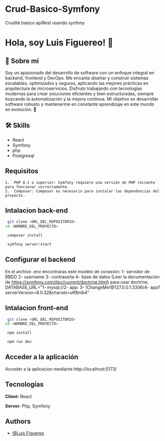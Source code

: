 # Crud-Basico-Symfony
Crudité basico apiRest usando synfony


# Hola, soy Luis Figuereo! 👋


## 🚀 Sobre mí

Soy un apasionado del desarrollo de software con un enfoque integral en backend, frontend y DevOps. Me encanta diseñar y construir sistemas escalables, optimizados y seguros, aplicando las mejores prácticas en arquitectura de microservicios. Disfruto trabajando con tecnologías modernas para crear soluciones eficientes y bien estructuradas, siempre buscando la automatización y la mejora continua. Mi objetivo es desarrollar software robusto y mantenerme en constante aprendizaje en este mundo en evolución. 🚀

## 🛠 Skills
* React
* Symfony
* php
* Postgresql

## Requisitos
	1.	PHP 8.1 o superior: Symfony requiere una versión de PHP reciente para funcionar correctamente.
	2.	Composer: Composer es necesario para instalar las dependencias del proyecto.

## Intalacion back-end

```bash
 git clone <URL_DEL_REPOSITORIO>
cd <NOMBRE_DEL_PROYECTO>
```
```bash
 composer install
```
```bash
 symfony server:start
```

## Configurar el backend
En el archivo .env encontraras este modelo de conexión:
1- servidor de BBDD 2- username 3- contraseña 4- base de datos (Leer la documentación de https://symfony.com/doc/current/doctrine.html) para usar doctrine.
 DATABASE_URL="1- mysql://2- app: 3- !ChangeMe!@127.0.0.1:3306/4- app?serverVersion=8.0.32&charset=utf8mb4"


## Intalacion front-end

```bash
 git clone <URL_DEL_REPOSITORIO>
cd <NOMBRE_DEL_PROYECTO>
```
```bash
 npm install
```
```bash
 npm run dev
```


## Acceder a la aplicación

Acceder a la aplicacion mediante http://localhost:5173/
    
## Tecnologías

**Client:** React

**Server:** Php, Symfony

## Authors

- [@Luis Figuereo](https://www.github.com/luchan63)


